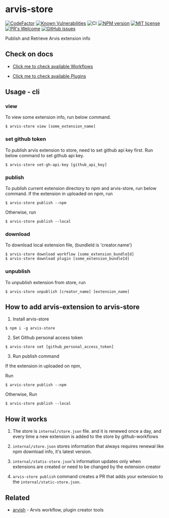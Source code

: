 # arvis-store

[![CodeFactor](https://www.codefactor.io/repository/github/jopemachine/arvis-store/badge)](https://www.codefactor.io/repository/github/jopemachine/arvis-store)
[![Known Vulnerabilities](https://snyk.io/test/github/jopemachine/arvis-store/badge.svg)]()
![CI](https://github.com/jopemachine/arvis-store/actions/workflows/test.yml/badge.svg)
[![NPM version](https://badge.fury.io/js/arvis-store.svg)](http://badge.fury.io/js/arvis-store)
[![MIT license](https://img.shields.io/badge/License-MIT-blue.svg)](https://lbesson.mit-license.org/)
[![PR's Welcome](https://img.shields.io/badge/PRs-welcome-brightgreen.svg?style=flat)](http://makeapullrequest.com)
[![GitHub issues](https://img.shields.io/github/issues/jopemachine/arvis-store.svg)](https://GitHub.com/jopemachine/arvis-store/issues/)

Publish and Retrieve Arvis extension info

## Check on docs

* [Click me to check available Workflows](./docs/workflow-links.md)

* [Click me to check available Plugins](./docs/plugin-links.md)

## Usage - cli

### view

To view some extension info, run below command.

```
$ arvis-store view [some_extension_name]
```

### set github token

To publish arvis extension to store, need to set github api key first.
Run below command to set github api key.

```
$ arvis-store set-gh-api-key [github_api_key]
```

### publish

To publish current extension directory to npm and arvis-store, run below command.
If the extension in uploaded on npm, run

```
$ arvis-store publish --npm
```

Otherwise, run

```
$ arvis-store publish --local
```

### download

To download local extension file, (bundleId is 'creator.name')

```
$ arvis-store download workflow [some_extension_bundleId]
$ arvis-store download plugin [some_extension_bundleId]
```

### unpublish

To unpublish extension from store, run

```
$ arvis-store unpublish [creator_name] [extension_name]
```

## How to add arvis-extension to arvis-store

1. Install arvis-store

```
$ npm i -g arvis-store
```

2. Set Github personal access token

```
$ arvis-store set [github_personal_access_token]
```

3. Run publish command

If the extension in uploaded on npm,

Run

```
$ arvis-store publish --npm
```

Otherwise, Run

```
$ arvis-store publish --local
```

## How it works

1. The store is `internal/store.json` file. and it is renewed once a day, and every time a new extension is added to the store by github-workflows

2. `internal/store.json` stores information that always requires renewal like npm download info, it's latest version.

3. `internal/statis-store.json`'s information updates only when extensions are created or need to be changed by the extension creator

4. `arvis-store publish` command creates a PR that adds your extension to the `internal/static-store.json`.


## Related

- [arvish](https://github.com/jopemachine/arvish) - Arvis workflow, plugin creator tools
